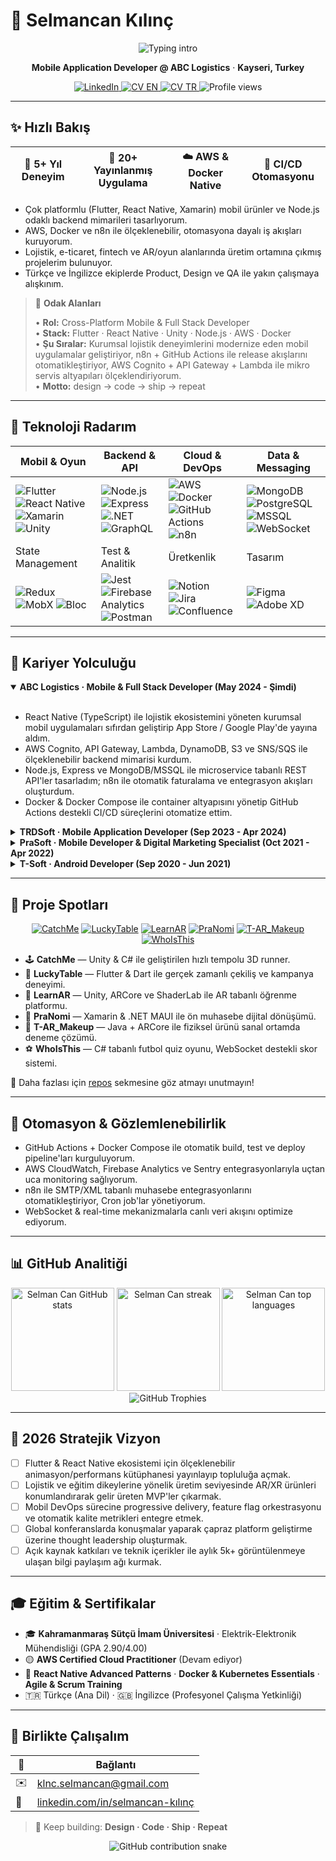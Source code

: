 # 💫 Selmancan Kılınç

<div align="center">
  <img src="https://readme-typing-svg.demolab.com?font=Poppins&weight=600&size=28&pause=1200&color=31E1F7&center=true&vCenter=true&width=620&lines=Cross-Platform+Mobile+%26+Full+Stack+Developer;Flutter+%7C+React+Native+%7C+Unity+%7C+Node.js;Cloud-Native+%26+Automation+Enthusiast" alt="Typing intro" />
  <p><strong>Mobile Application Developer @ ABC Logistics</strong> · <strong>Kayseri, Turkey</strong></p>
  <a href="https://www.linkedin.com/in/selmancan-k%C4%B1l%C4%B1n%C3%A7" target="_blank">
    <img src="https://img.shields.io/badge/LinkedIn-0A66C2?style=for-the-badge&logo=linkedin&logoColor=white" alt="LinkedIn" />
  </a>
  <a href="https://github.com/selmancanklnc/selmancanklnc/blob/main/Selmancan%20Kilinc%20-%20EN%20-%20CV.pdf" target="_blank">
    <img src="https://img.shields.io/badge/Download%20CV%20(EN)-111111?style=for-the-badge&logo=readme&logoColor=white" alt="CV EN" />
  </a>
  <a href="https://github.com/selmancanklnc/selmancanklnc/blob/main/Selmancan%20K%C4%B1l%C4%B1n%C3%A7%20-%20TR%20-%20CV.pdf" target="_blank">
    <img src="https://img.shields.io/badge/CV%20(T%C3%BCrk%C3%A7e)-FF6F61?style=for-the-badge&logo=files&logoColor=white" alt="CV TR" />
  </a>
  <img src="https://komarev.com/ghpvc/?username=selmancanklnc&style=for-the-badge&color=31E1F7" alt="Profile views" />
</div>

---

## ✨ Hızlı Bakış

<div align="center">

| 🚀 5+ Yıl Deneyim | 📱 20+ Yayınlanmış Uygulama | ☁️ AWS & Docker Native | 🔄 CI/CD Otomasyonu |
| --- | --- | --- | --- |

</div>

- Çok platformlu (Flutter, React Native, Xamarin) mobil ürünler ve Node.js odaklı backend mimarileri tasarlıyorum.
- AWS, Docker ve n8n ile ölçeklenebilir, otomasyona dayalı iş akışları kuruyorum.
- Lojistik, e-ticaret, fintech ve AR/oyun alanlarında üretim ortamına çıkmış projelerim bulunuyor.
- Türkçe ve İngilizce ekiplerde Product, Design ve QA ile yakın çalışmaya alışkınım.

> 🧠 **Odak Alanları**
>
> • **Rol:** Cross-Platform Mobile & Full Stack Developer  
> • **Stack:** Flutter · React Native · Unity · Node.js · AWS · Docker  
> • **Şu Sıralar:** Kurumsal lojistik deneyimlerini modernize eden mobil uygulamalar geliştiriyor, n8n + GitHub Actions ile release akışlarını otomatikleştiriyor, AWS Cognito + API Gateway + Lambda ile mikro servis altyapıları ölçeklendiriyorum.  
> • **Motto:** design → code → ship → repeat

---

## 🧰 Teknoloji Radarım

<div align="center">

| Mobil & Oyun | Backend & API | Cloud & DevOps | Data & Messaging |
| --- | --- | --- | --- |
| ![Flutter](https://img.shields.io/badge/Flutter-02569B?style=for-the-badge&logo=flutter&logoColor=white) ![React Native](https://img.shields.io/badge/React%20Native-20232A?style=for-the-badge&logo=react&logoColor=61DAFB) ![Xamarin](https://img.shields.io/badge/Xamarin-3498DB?style=for-the-badge&logo=xamarin&logoColor=white) ![Unity](https://img.shields.io/badge/Unity-100000?style=for-the-badge&logo=unity&logoColor=white) | ![Node.js](https://img.shields.io/badge/Node.js-339933?style=for-the-badge&logo=nodedotjs&logoColor=white) ![Express](https://img.shields.io/badge/Express-000000?style=for-the-badge&logo=express&logoColor=white) ![.NET](https://img.shields.io/badge/.NET-512BD4?style=for-the-badge&logo=dotnet&logoColor=white) ![GraphQL](https://img.shields.io/badge/GraphQL-E10098?style=for-the-badge&logo=graphql&logoColor=white) | ![AWS](https://img.shields.io/badge/AWS-232F3E?style=for-the-badge&logo=amazonaws&logoColor=white) ![Docker](https://img.shields.io/badge/Docker-2496ED?style=for-the-badge&logo=docker&logoColor=white) ![GitHub Actions](https://img.shields.io/badge/GitHub%20Actions-2088FF?style=for-the-badge&logo=githubactions&logoColor=white) ![n8n](https://img.shields.io/badge/n8n-F47A24?style=for-the-badge&logo=n8n&logoColor=white) | ![MongoDB](https://img.shields.io/badge/MongoDB-47A248?style=for-the-badge&logo=mongodb&logoColor=white) ![PostgreSQL](https://img.shields.io/badge/PostgreSQL-4169E1?style=for-the-badge&logo=postgresql&logoColor=white) ![MSSQL](https://img.shields.io/badge/MSSQL-CC2927?style=for-the-badge&logo=microsoftsqlserver&logoColor=white) ![WebSocket](https://img.shields.io/badge/WebSocket-010101?style=for-the-badge&logo=socket.io&logoColor=white) |
| State Management | Test & Analitik | Üretkenlik | Tasarım |
| ![Redux](https://img.shields.io/badge/Redux-764ABC?style=for-the-badge&logo=redux&logoColor=white) ![MobX](https://img.shields.io/badge/MobX-FF9955?style=for-the-badge&logo=mobx&logoColor=white) ![Bloc](https://img.shields.io/badge/Bloc-02569B?style=for-the-badge&logo=flutter&logoColor=white) | ![Jest](https://img.shields.io/badge/Jest-C21325?style=for-the-badge&logo=jest&logoColor=white) ![Firebase Analytics](https://img.shields.io/badge/Firebase%20Analytics-FF6F00?style=for-the-badge&logo=firebase&logoColor=white) ![Postman](https://img.shields.io/badge/Postman-FF6C37?style=for-the-badge&logo=postman&logoColor=white) | ![Notion](https://img.shields.io/badge/Notion-000000?style=for-the-badge&logo=notion&logoColor=white) ![Jira](https://img.shields.io/badge/Jira-0052CC?style=for-the-badge&logo=jira&logoColor=white) ![Confluence](https://img.shields.io/badge/Confluence-172B4D?style=for-the-badge&logo=confluence&logoColor=white) | ![Figma](https://img.shields.io/badge/Figma-F24E1E?style=for-the-badge&logo=figma&logoColor=white) ![Adobe XD](https://img.shields.io/badge/Adobe%20XD-470137?style=for-the-badge&logo=adobexd&logoColor=white) |

</div>

---

## 🧭 Kariyer Yolculuğu

<details open>
  <summary><strong>ABC Logistics · Mobile & Full Stack Developer (May 2024 - Şimdi)</strong></summary>
  <br/>
  <ul>
    <li>React Native (TypeScript) ile lojistik ekosistemini yöneten kurumsal mobil uygulamaları sıfırdan geliştirip App Store / Google Play'de yayına aldım.</li>
    <li>AWS Cognito, API Gateway, Lambda, DynamoDB, S3 ve SNS/SQS ile ölçeklenebilir backend mimarisi kurdum.</li>
    <li>Node.js, Express ve MongoDB/MSSQL ile microservice tabanlı REST API'ler tasarladım; n8n ile otomatik faturalama ve entegrasyon akışları oluşturdum.</li>
    <li>Docker & Docker Compose ile container altyapısını yönetip GitHub Actions destekli CI/CD süreçlerini otomatize ettim.</li>
  </ul>
</details>

<details>
  <summary><strong>TRDSoft · Mobile Application Developer (Sep 2023 - Apr 2024)</strong></summary>
  <br/>
  <ul>
    <li>Flutter & Dart ile B2B e-ticaret platformu (<em>Yenitoptancı</em>) ve kampanya uygulaması (<em>OPP</em>) geliştirdim.</li>
    <li>Unity3D ve C# ile 3 mobil oyun prototipi oluşturdum; AR tabanlı <em>LearnAR</em> uygulamasını mağazalara taşıdım.</li>
    <li>Provider/Bloc ve temiz mimari prensipleriyle sürdürülebilir kod tabanı sağladım.</li>
  </ul>
</details>

<details>
  <summary><strong>PraSoft · Mobile Developer & Digital Marketing Specialist (Oct 2021 - Apr 2022)</strong></summary>
  <br/>
  <ul>
    <li>Xamarin & .NET MAUI kullanarak <em>PraNomi</em> ön muhasebe uygulamasını geliştirdim.</li>
    <li>Uygulama mağazası yayın süreçlerini yönettim, ASO ve dijital pazarlama stratejileriyle görünürlüğü artırdım.</li>
  </ul>
</details>

<details>
  <summary><strong>T-Soft · Android Developer (Sep 2020 - Jun 2021)</strong></summary>
  <br/>
  <ul>
    <li>Java & Android Studio ile Arzum markası için "Ürünü Evde Dene" AR özelliğini geliştirdim.</li>
    <li>ARCore SDK entegrasyonları ve 3D model optimizasyonlarıyla performansı artırdım.</li>
  </ul>
</details>

---

## 🚀 Proje Spotları

<div align="center">

[![CatchMe](https://github-readme-stats.vercel.app/api/pin/?username=selmancanklnc&repo=CatchMe&theme=radical)](https://github.com/selmancanklnc/CatchMe)
[![LuckyTable](https://github-readme-stats.vercel.app/api/pin/?username=selmancanklnc&repo=LuckyTable&theme=radical)](https://github.com/selmancanklnc/LuckyTable)
[![LearnAR](https://github-readme-stats.vercel.app/api/pin/?username=selmancanklnc&repo=LearnAR&theme=radical)](https://github.com/selmancanklnc/LearnAR)
[![PraNomi](https://github-readme-stats.vercel.app/api/pin/?username=selmancanklnc&repo=PraNomi&theme=radical)](https://github.com/selmancanklnc/PraNomi)
[![T-AR_Makeup](https://github-readme-stats.vercel.app/api/pin/?username=selmancanklnc&repo=T-AR_Makeup&theme=radical)](https://github.com/selmancanklnc/T-AR_Makeup)
[![WhoIsThis](https://github-readme-stats.vercel.app/api/pin/?username=selmancanklnc&repo=WhoIsThis&theme=radical)](https://github.com/selmancanklnc/WhoIsThis)

</div>

- 🕹️ **CatchMe** — Unity & C# ile geliştirilen hızlı tempolu 3D runner.
- 🎯 **LuckyTable** — Flutter & Dart ile gerçek zamanlı çekiliş ve kampanya deneyimi.
- 🧠 **LearnAR** — Unity, ARCore ve ShaderLab ile AR tabanlı öğrenme platformu.
- 🧾 **PraNomi** — Xamarin & .NET MAUI ile ön muhasebe dijital dönüşümü.
- 💄 **T-AR_Makeup** — Java + ARCore ile fiziksel ürünü sanal ortamda deneme çözümü.
- ⚽ **WhoIsThis** — C# tabanlı futbol quiz oyunu, WebSocket destekli skor sistemi.

📌 Daha fazlası için [repos](https://github.com/selmancanklnc?tab=repositories) sekmesine göz atmayı unutmayın!

---

## 🧪 Otomasyon & Gözlemlenebilirlik

- GitHub Actions + Docker Compose ile otomatik build, test ve deploy pipeline'ları kurguluyorum.
- AWS CloudWatch, Firebase Analytics ve Sentry entegrasyonlarıyla uçtan uca monitoring sağlıyorum.
- n8n ile SMTP/XML tabanlı muhasebe entegrasyonlarını otomatikleştiriyor, Cron job'lar yönetiyorum.
- WebSocket & real-time mekanizmalarla canlı veri akışını optimize ediyorum.

---

## 📊 GitHub Analitiği

<div align="center">
  <img height="165" src="https://github-readme-stats.vercel.app/api?username=selmancanklnc&show_icons=true&theme=radical&hide_border=true&count_private=true" alt="Selman Can GitHub stats" />
  <img height="165" src="https://streak-stats.demolab.com/?user=selmancanklnc&theme=radical&hide_border=true" alt="Selman Can streak" />
  <img height="165" src="https://github-readme-stats.vercel.app/api/top-langs/?username=selmancanklnc&layout=compact&theme=radical&hide_border=true" alt="Selman Can top languages" />
</div>

<div align="center">
  <img src="https://github-profile-trophy.vercel.app/?username=selmancanklnc&theme=radical&column=4&margin-w=15&margin-h=15&no-frame=true" alt="GitHub Trophies" />
</div>

---

## 🎯 2026 Stratejik Vizyon

- [ ] Flutter & React Native ekosistemi için ölçeklenebilir animasyon/performans kütüphanesi yayınlayıp topluluğa açmak.
- [ ] Lojistik ve eğitim dikeylerine yönelik üretim seviyesinde AR/XR ürünleri konumlandırarak gelir üreten MVP'ler çıkarmak.
- [ ] Mobil DevOps sürecine progressive delivery, feature flag orkestrasyonu ve otomatik kalite metrikleri entegre etmek.
- [ ] Global konferanslarda konuşmalar yaparak çapraz platform geliştirme üzerine thought leadership oluşturmak.
- [ ] Açık kaynak katkıları ve teknik içerikler ile aylık 5k+ görüntülenmeye ulaşan bilgi paylaşım ağı kurmak.

---

## 🎓 Eğitim & Sertifikalar

- 🎓 **Kahramanmaraş Sütçü İmam Üniversitesi** · Elektrik-Elektronik Mühendisliği (GPA 2.90/4.00)
- 🟡 **AWS Certified Cloud Practitioner** (Devam ediyor)
- 📘 **React Native Advanced Patterns** · **Docker & Kubernetes Essentials** · **Agile & Scrum Training**
- 🇹🇷 Türkçe (Ana Dil) · 🇬🇧 İngilizce (Profesyonel Çalışma Yetkinliği)

---

## 🤝 Birlikte Çalışalım

<div align="center">

| 🚀 | Bağlantı |
| --- | --- |
| ✉️ | klnc.selmancan@gmail.com |
| 💼 | [linkedin.com/in/selmancan-kılınç](https://www.linkedin.com/in/selmancan-k%C4%B1l%C4%B1n%C3%A7) |

</div>

> 🚀 Keep building: **Design · Code · Ship · Repeat**

<div align="center">
  <img src="https://raw.githubusercontent.com/selmancanklnc/selmancanklnc/output/github-contribution-grid-snake.svg" alt="GitHub contribution snake" />
</div>
